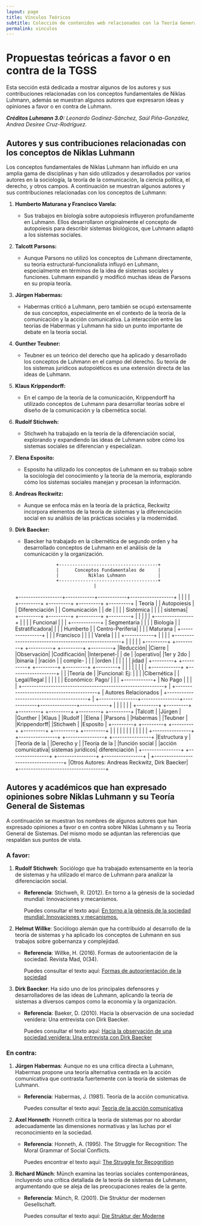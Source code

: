 ```yaml
---
layout: page
title: Vínculos Teóricos
subtitle: Colección de contenidos web relacionados con la Teoría General de Sistemas Sociales de Niklas Luhmann 
permalink: vinculos
---
```


# Propuestas teóricas a favor o en contra de la TGSS 

Esta sección está dedicada a mostrar algunos de los autores y sus contribuciones relacionadas con los conceptos fundamentales de Niklas Luhmann, además se muestran algunos autores que expresaron ideas y opiniones a favor o en contra de Luhmann. 

***Créditos Luhmann 3.0:** Leonardo Godínez-Sánchez, Saúl Piña-González, Andrea Desiree Cruz-Rodríguez.*


## Autores y sus contribuciones relacionadas con los conceptos de Niklas Luhmann

Los conceptos fundamentales de Niklas Luhmann han influido en una amplia gama de disciplinas y han sido utilizados y desarrollados por varios autores en la sociología, la teoría de la comunicación, la ciencia política, el derecho, y otros campos. A continuación se muestran algunos autores y sus contribuciones relacionadas con los conceptos de Luhmann:


1. **Humberto Maturana y Francisco Varela:**
   - Sus trabajos en biología sobre autopoiesis influyeron profundamente en Luhmann. Ellos desarrollaron originalmente el concepto de autopoiesis para describir sistemas biológicos, que Luhmann adaptó a los sistemas sociales.


2. **Talcott Parsons:**
   - Aunque Parsons no utilizó los conceptos de Luhmann directamente, su teoría estructural-funcionalista influyó en Luhmann, especialmente en términos de la idea de sistemas sociales y funciones. Luhmann expandió y modificó muchas ideas de Parsons en su propia teoría.


3. **Jürgen Habermas:**
   - Habermas criticó a Luhmann, pero también se ocupó extensamente de sus conceptos, especialmente en el contexto de la teoría de la comunicación y la acción comunicativa. La interacción entre las teorías de Habermas y Luhmann ha sido un punto importante de debate en la teoría social.


4. **Gunther Teubner:**
   - Teubner es un teórico del derecho que ha aplicado y desarrollado los conceptos de Luhmann en el campo del derecho. Su teoría de los sistemas jurídicos autopoiéticos es una extensión directa de las ideas de Luhmann.


5. **Klaus Krippendorff:**
   - En el campo de la teoría de la comunicación, Krippendorff ha utilizado conceptos de Luhmann para desarrollar teorías sobre el diseño de la comunicación y la cibernética social.


6. **Rudolf Stichweh:**
   - Stichweh ha trabajado en la teoría de la diferenciación social, explorando y expandiendo las ideas de Luhmann sobre cómo los sistemas sociales se diferencian y especializan.


7. **Elena Esposito:**
   - Esposito ha utilizado los conceptos de Luhmann en su trabajo sobre la sociología del conocimiento y la teoría de la memoria, explorando cómo los sistemas sociales manejan y procesan la información.


8. **Andreas Reckwitz:**
   - Aunque se enfoca más en la teoría de la práctica, Reckwitz incorpora elementos de la teoría de sistemas y la diferenciación social en su análisis de las prácticas sociales y la modernidad.


9. **Dirk Baecker:**
   - Baecker ha trabajado en la cibernética de segundo orden y ha desarrollado conceptos de Luhmann en el análisis de la comunicación y la organización.


                     +-------------------------------------+
                     |      Conceptos Fundamentales de     |
                     |           Niklas Luhmann            |
                     +-------------------------------------+
                                   |
   +------------------+------------+------------+------------------+
   |                  |                         |                  |
+---------+      +---------+              +---------+        +---------+
| Teoría  |      | Autopoiesis |      | Diferenciación |   | Comunicación |
| de      |      |            |      | Sistémica      |   |              |
| sistemas|      +---------+      +---------+        +---------+
+---------+           |                     |                   |
   |                  |                  +----------------+     |
   |                  |                  | Funcional      |     |
   |            +------------+           | Segmentaria    |     |
   |            | Biología   |           | Estratificadora|     |
   |            | Humberto   |           | Centro-Periferia|    |
   |            | Maturana   |           +----------------+     |
   |            | Francisco  |                                  |
   |            | Varela     |                                  |
   |            +------------+                                  |
   |                                                           |
   |     +----------------------------------------------------+ |
   |     |                                                  |  |
+---------+   +---------+  +----------+    +---------+      +---------+
|Reducción|   |Cierre   |  |Observación|    |Codificación|  |Interpenet-|
| de      |   |operativo|  |1er y 2do |    |binaria     |  |ración     |
| comple- |   |         |  |orden     |    |             |  |          |
| jidad   |   +---------+  +----------+    +---------+    +---------+
+---------+         |                            |               |
   |                |                            |               |
   |         +------------+             +-------------------+   |
   |         |Teoría de   |             |Funcional: Ej:     |   |
   |         |Cibernética |             | Legal/Ilegal      |   |
   |         |            |             | Económico: Pago/  |   |
   |         +------------+             | No Pago           |   |
   |                                                           |
   +-----------------------------------------------------------+
                                   |
                    +-----------------------------------------+
                    |           Autores Relacionados          |
                    +-----------------------------------------+
                                  |
+----------------+----------------+-------------+---------------+------------+
|                |                |             |               |            |
+---------+   +---------+   +---------+   +---------+    +---------+    +---------+
|Talcott  |   |Jürgen   |   |Gunther  |   |Klaus    |    |Rudolf   |    |Elena    |
|Parsons  |   |Habermas |   |Teubner  |   |Krippendorff|  |Stichweh |    |Esposito |
+---------+   +---------+   +---------+   +---------+    +---------+    +---------+
   |                |             |             |              |             |
   |                |             |             |              |             |
+----------------+   +----------------+   +----------------+   +----------------+
|Estructura y    |   |Teoría de la    |   |Derecho y       |   |Teoría de la    |
|función social  |   |acción comunicativa| sistemas jurídicos| diferenciación   |
+----------------+   +----------------+   +----------------+   +----------------+
                                  |
                +------------------------------------+
                |Otros Autores: Andreas Reckwitz, Dirk Baecker|
                +------------------------------------+



## Autores y académicos que han expresado opiniones sobre Niklas Luhmann y su Teoría General de Sistemas

A continuación se muestran los nombres de algunos autores que han expresado opiniones a favor o en contra sobre Niklas Luhmann y su Teoría General de Sistemas. Del mismo modo se adjuntan las referencias que respaldan sus puntos de vista.


### A favor:

1. **Rudolf Stichweh**: Sociólogo que ha trabajado extensamente en la teoría de sistemas y ha utilizado el marco de Luhmann para analizar la diferenciación social.
   - **Referencia**: Stichweh, R. (2012).  En torno a la génesis de la sociedad mundial: Innovaciones y mecanismos.

     Puedes consultar el texto aquí: [En torno a la génesis de la sociedad mundial: Innovaciones y mecanismos.](https://revistamad.uchile.cl/index.php/RMAD/article/view/18892)


2. **Helmut Willke**: Sociólogo alemán que ha contribuido al desarrollo de la teoría de sistemas y ha aplicado los conceptos de Luhmann en sus trabajos sobre gobernanza y complejidad.
   - **Referencia**: Willke, H. (2016). Formas de autoorientación de la sociedad. Revista Mad, 0(34).

     Puedes consultar el texto aquí: [Formas de autoorientación de la sociedad](https://revistamad.uchile.cl/index.php/RMAD/article/view/40608)


3. **Dirk Baecker**: Ha sido uno de los principales defensores y desarrolladores de las ideas de Luhmann, aplicando la teoría de sistemas a diversos campos como la economía y la organización.
   - **Referencia**: Baeker, D. (2010). Hacia la observación de una sociedad venidera: Una entrevista con Dirk Baecker.

     Puedes consultar el texto aquí:  [Hacia la observación de una sociedad venidera: Una entrevista con Dirk Baecker](https://revistamad.uchile.cl/index.php/RMAD/article/view/27347)


### En contra:

1. **Jürgen Habermas**: Aunque no es una crítica directa a Luhmann, Habermas propone una teoría alternativa centrada en la acción comunicativa que contrasta fuertemente con la teoría de sistemas de Luhmann.
   - **Referencia**: Habermas, J. (1981). Teoría de la acción comunicativa.

     Puedes consultar el texto aquí:  [Teoría de la acción comunicativa](https://pics.unison.mx/doctorado/wp-content/uploads/2020/05/Teoria-de_la_accion_comunicativa-Habermas-Jurgen.pdf)


2. **Axel Honneth**: Honneth critica la teoría de sistemas por no abordar adecuadamente las dimensiones normativas y las luchas por el reconocimiento en la sociedad.
   - **Referencia**: Honneth, A. (1995). The Struggle for Recognition: The Moral Grammar of Social Conflicts.

     Puedes encontrar el texto aquí: [The Struggle for Recognition](https://cristianorodriguesdotcom.wordpress.com/wp-content/uploads/2013/06/honneth.pdf)


3. **Richard Münch**: Münch examina las teorías sociales contemporáneas, incluyendo una crítica detallada de la teoría de sistemas de Luhmann, argumentando que se aleja de las preocupaciones reales de la gente.
   - **Referencia**: Münch, R. (2001). Die Struktur der modernen Gesellschaft.

     Puedes consultar el texto aquí: [Die Struktur der Moderne](https://www.suhrkamp.de/buch/richard-muench-die-struktur-der-moderne-t-9783518576878)
